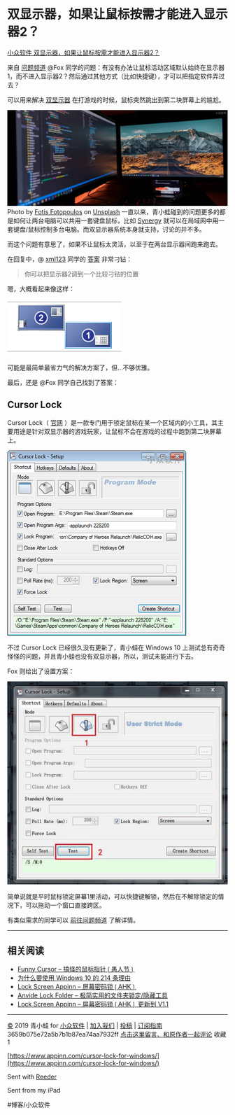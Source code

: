 # 双显示器，如果让鼠标按需才能进入显示器2？
[小众软件 双显示器，如果让鼠标按需才能进入显示器2？](https://www.appinn.com/cursor-lock-for-windows/) 

来自 [问题频道](https://meta.appinn.net/t/topic/15750) @Fox 同学的问题：有没有办法让鼠标活动区域默认始终在显示器1，而不进入显示器2？然后通过其他方式（比如快捷键），才可以把指定软件弄过去？

可以用来解决 [双显示器](https://www.appinn.com/tag/%E5%8F%8C%E6%98%BE%E7%A4%BA%E5%99%A8/) 在打游戏的时候，鼠标突然跳出到第二块屏幕上的尴尬。

![](assets/image_4.jpeg)
Photo by [Fotis Fotopoulos](https://unsplash.com/@ffstop?utm_source=unsplash&amp;utm_medium=referral&amp;utm_content=creditCopyText) on [Unsplash](https://unsplash.com/?utm_source=unsplash&amp;utm_medium=referral&amp;utm_content=creditCopyText)
一直以来，青小蛙碰到的问题更多的都是如何让两台电脑可以共用一套键盘鼠标，比如 [Synergy](https://www.appinn.com/synergy/) 就可以在局域网中用一套键盘/鼠标控制多台电脑。而双显示器系统本身就支持，讨论的并不多。

而这个问题有意思了，如果不让鼠标太灵活，以至于在两台显示器间跑来跑去。

在回复中，@ [xml123](https://meta.appinn.net/u/xml123) 同学的 [答案](https://meta.appinn.net/t/topic/15750/2?u=qingwa) 非常刁钻：

> 你可以把显示器2调到一个比较刁钻的位置  

嗯，大概看起来像这样：

![](assets/image_1.png)

可能是最简单最省力气的解决方案了，但…不够优雅。

最后，还是 @Fox 同学自己找到了答案：

## Cursor Lock

Cursor Lock（ [官网](http://www.snakebytestudios.com/projects/apps/cursor-lock/) ）是一款专门用于锁定鼠标在某一个区域内的小工具，其主要用途是针对双显示器的游戏玩家，让鼠标不会在游戏的过程中跑到第二块屏幕上。

![](assets/image_3.png)

不过 Cursor Lock 已经很久没有更新了，青小蛙在 Windows 10 上测试总有奇奇怪怪的问题，并且青小蛙也没有双显示器，所以，测试未能进行下去。

Fox 则给出了设置方案：

![](assets/image_2.jpeg)

简单说就是平时鼠标锁定屏幕1里活动，可以快捷键解锁，然后在不解除锁定的情况下，可以拖动一个窗口直接跨区。

有类似需求的同学可以 [前往问题频道](https://meta.appinn.net/t/topic/15750/19) 了解详情。

- - - -

## 相关阅读

* [Funny Cursor – 搞怪的鼠标指针❲愚人节❳](https://www.appinn.com/funny-cursor/)
* [为什么要使用 Windows 10 的 214 条理由](https://www.appinn.com/why-are-there-214-reasons-to-use-windows-10/)
* [Lock Screen Appinn – 屏幕密码锁❲AHK❳](https://www.appinn.com/lock-screen-appinn-1/)
* [Anvide Lock Folder – 极简实用的文件夹锁定/隐藏工具](https://www.appinn.com/anvide-lock-folder/)
* [Lock Screen Appinn – 屏幕密码锁❲AHK❳ 更新到 V1.1](https://www.appinn.com/lock-screen-appinn-1-2/)

- - - -

[©](http://www.appinn.com/copyright/?utm_source=feeds&amp;utm_medium=copyright&amp;utm_campaign=feeds) 2019 青小蛙 for [小众软件](http://www.appinn.com/?utm_source=feeds&amp;utm_medium=appinn&amp;utm_campaign=feeds) | [加入我们](http://www.appinn.com/join-us/?utm_source=feeds&amp;utm_medium=joinus&amp;utm_campaign=feeds) | [投稿](https://meta.appinn.com/c/faxian/?utm_source=feeds&amp;utm_medium=contribute&amp;utm_campaign=feeds) | [订阅指南](http://www.appinn.com/feeds-subscribe/?utm_source=feeds&amp;utm_medium=feedsubscribe&amp;utm_campaign=feeds)
3659b075e72a5b7b1b87ea74aa7932ff
[点击这里留言、和原作者一起评论](https://www.appinn.com/cursor-lock-for-windows/#comments) 收藏1

[https://www.appinn.com/cursor-lock-for-windows/](https://www.appinn.com/cursor-lock-for-windows/)

Sent with [Reeder](http://reederapp.com)

Sent from my iPad

#博客/小众软件